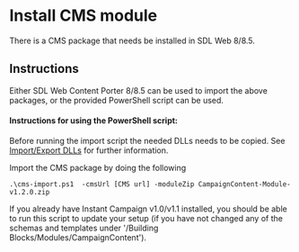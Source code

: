 Install CMS module
=========================

There is a CMS package that needs be installed in SDL Web 8/8.5.

Instructions
-------------

Either SDL Web Content Porter 8/8.5 can be used to import the above packages, or the provided PowerShell script can be used.

#### Instructions for using the PowerShell script:

Before running the import script the needed DLLs needs to be copied. See [Import/Export DLLs](./ImportExport/README.md) for further information.

Import the CMS package by doing the following

```
.\cms-import.ps1  -cmsUrl [CMS url] -moduleZip CampaignContent-Module-v1.2.0.zip
```

If you already have Instant Campaign v1.0/v1.1 installed, you should be able to run this script to update your setup (if you have not changed any of the schemas and templates under '/Building Blocks/Modules/CampaignContent').

